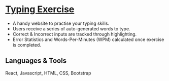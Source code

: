 # [Typing Exercise](https://kiransahmbi.github.io/typing-exercise)

- A handy website to practise your typing skills.
- Users receive a series of auto-generated words to type.
- Correct & Incorrect inputs are tracked through highlighting.
- Error Statistics and Words-Per-Minutes (WPM) calculated once exercise is completed. 

## Languages & Tools
React, Javascript, HTML, CSS, Bootstrap

